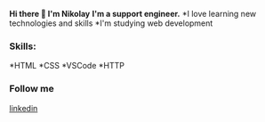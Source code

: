 **Hi there 👋 I'm Nikolay**
**I'm a support engineer.**
*I love learning new technologies and skills
*I'm studying web development

### Skills:
*HTML
*CSS
*VSCode
*HTTP

### Follow me
[linkedin](https://www.linkedin.com/in/manin-nick/)

